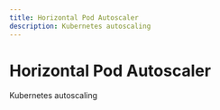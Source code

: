 ```yaml
---
title: Horizontal Pod Autoscaler
description: Kubernetes autoscaling
---
```


# Horizontal Pod Autoscaler

Kubernetes autoscaling